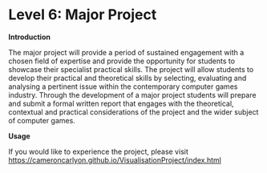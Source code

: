 # Level 6: Major Project

**Introduction**

The major project will provide a period of sustained engagement with a chosen field of expertise and provide the opportunity for students to showcase their specialist practical skills. The project will allow students to develop their practical and theoretical skills by selecting, evaluating and analysing a pertinent issue within the contemporary computer games industry. Through the development of a major project students will prepare and submit a formal written report that engages with the theoretical, contextual and practical considerations of the project and the wider subject of computer games.

**Usage**

If you would like to experience the project, please visit https://cameroncarlyon.github.io/VisualisationProject/index.html 
